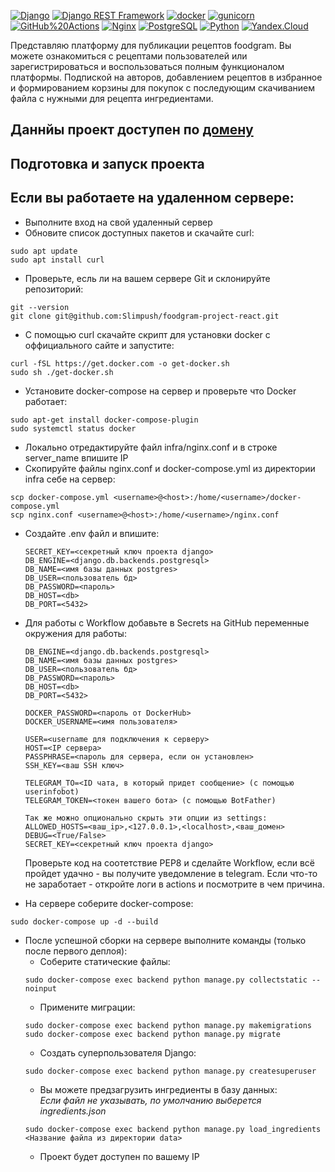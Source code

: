 [![Django](https://img.shields.io/badge/-Django-464646?style=flat-square&logo=Django)](https://www.djangoproject.com/)
[![Django REST Framework](https://img.shields.io/badge/-Django%20REST%20Framework-464646?style=flat-square&logo=Django%20REST%20Framework)](https://www.django-rest-framework.org/)
[![docker](https://img.shields.io/badge/-Docker-464646?style=flat-square&logo=docker)](https://www.docker.com/)
[![gunicorn](https://img.shields.io/badge/-gunicorn-464646?style=flat-square&logo=gunicorn)](https://gunicorn.org/)
[![GitHub%20Actions](https://img.shields.io/badge/-GitHub%20Actions-464646?style=flat-square&logo=GitHub%20actions)](https://github.com/features/actions)
[![Nginx](https://img.shields.io/badge/-NGINX-464646?style=flat-square&logo=NGINX)](https://nginx.org/ru/)
[![PostgreSQL](https://img.shields.io/badge/-PostgreSQL-464646?style=flat-square&logo=PostgreSQL)](https://www.postgresql.org/)
[![Python](https://img.shields.io/badge/-Python-464646?style=flat-square&logo=Python)](https://www.python.org/)
[![Yandex.Cloud](https://img.shields.io/badge/-Yandex.Cloud-464646?style=flat-square&logo=Yandex.Cloud)](https://cloud.yandex.ru/)

Представляю платформу для публикации рецептов foodgram. Вы можете ознакомиться
с рецептами пользователей или зарегистрироваться и воспользоваться полным функционалом
платформы. Подпиской на авторов, добавлением рецептов в избранное и формированием
корзины для покупок с последующим скачиванием файла с нужными для рецепта ингредиентами.

## Даннйы проект доступен по [домену](http://foodgram.viewdns.net/)

## Подготовка и запуск проекта

## Если вы работаете на удаленном сервере:
* Выполните вход на свой удаленный сервер
* Обновите список доступных пакетов и скачайте curl: 
```
sudo apt update
sudo apt install curl
```
* Проверьте, есль ли на вашем сервере Git и склонируйте репозиторий:
```
git --version 
git clone git@github.com:Slimpush/foodgram-project-react.git
```
* С помощью curl скачайте скрипт для установки docker с оффициального сайте и запустите:
```
curl -fSL https://get.docker.com -o get-docker.sh 
sudo sh ./get-docker.sh
```
* Установите docker-compose на сервер и проверьте что Docker работает:
```
sudo apt-get install docker-compose-plugin 
sudo systemctl status docker 
```
* Локально отредактируйте файл infra/nginx.conf и в строке server_name впишите IP
* Скопируйте файлы nginx.conf и docker-compose.yml из директории infra себе на сервер:
```
scp docker-compose.yml <username>@<host>:/home/<username>/docker-compose.yml
scp nginx.conf <username>@<host>:/home/<username>/nginx.conf
```

* Cоздайте .env файл и впишите:
    ```
    SECRET_KEY=<секретный ключ проекта django>
    DB_ENGINE=<django.db.backends.postgresql>
    DB_NAME=<имя базы данных postgres>
    DB_USER=<пользователь бд>
    DB_PASSWORD=<пароль>
    DB_HOST=<db>
    DB_PORT=<5432>
    ```
* Для работы с Workflow добавьте в Secrets на GitHub переменные окружения для работы:
    ```
    DB_ENGINE=<django.db.backends.postgresql>
    DB_NAME=<имя базы данных postgres>
    DB_USER=<пользователь бд>
    DB_PASSWORD=<пароль>
    DB_HOST=<db>
    DB_PORT=<5432>
    
    DOCKER_PASSWORD=<пароль от DockerHub>
    DOCKER_USERNAME=<имя пользователя>

    USER=<username для подключения к серверу>
    HOST=<IP сервера>
    PASSPHRASE=<пароль для сервера, если он установлен>
    SSH_KEY=<ваш SSH ключ>

    TELEGRAM_TO=<ID чата, в который придет сообщение> (c помощью userinfobot)
    TELEGRAM_TOKEN=<токен вашего бота> (с помощью BotFather)

    Так же можно опционально скрыть эти опции из settings:
    ALLOWED_HOSTS=<ваш_ip>,<127.0.0.1>,<localhost>,<ваш_домен>
    DEBUG=<True/False>
    SECRET_KEY=<секретный ключ проекта django>
    ```
    Проверьте код на соотетствие PEP8 и сделайте Workflow, 
    если всё пройдет удачно - вы получите уведомление в telegram.
    Если что-то не заработает - откройте логи в actions и посмотрите
    в чем причина.
    
  
* На сервере соберите docker-compose:
```
sudo docker-compose up -d --build
```
* После успешной сборки на сервере выполните команды (только после первого деплоя):
    - Соберите статические файлы:
    ```
    sudo docker-compose exec backend python manage.py collectstatic --noinput
    ```
    - Примените миграции:
    ```
    sudo docker-compose exec backend python manage.py makemigrations
    sudo docker-compose exec backend python manage.py migrate
    ```
    - Создать суперпользователя Django:
    ```
    sudo docker-compose exec backend python manage.py createsuperuser
    ```
    - Вы можете предзагрузить ингредиенты в базу данных:  
    *Если файл не указывать, по умолчанию выберется ingredients.json*
    ```
    sudo docker-compose exec backend python manage.py load_ingredients <Название файла из директории data>
    ```
    - Проект будет доступен по вашему IP


